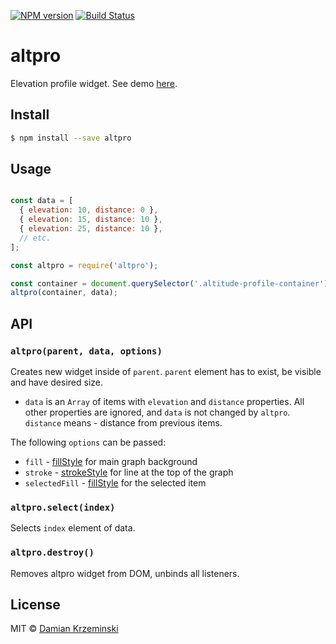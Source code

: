 [![NPM version][npm-image]][npm-url]
[![Build Status][build-image]][build-url]

# altpro

Elevation profile widget. See demo [here][demo].

## Install

```sh
$ npm install --save altpro
```

## Usage

```js

const data = [
  { elevation: 10, distance: 0 },
  { elevation: 15, distance: 10 },
  { elevation: 25, distance: 10 },
  // etc.
];

const altpro = require('altpro');

const container = document.querySelector('.altitude-profile-container');
altpro(container, data);

```

## API

### `altpro(parent, data, options)`

Creates new widget inside of `parent`. `parent` element has to exist, be visible and have desired size.

- `data` is an `Array` of items with `elevation` and `distance` properties. All other properties are
ignored, and `data` is not changed by `altpro`. `distance` means - distance from previous items.

The following `options` can be passed: 

- `fill` - [fillStyle] for main graph background
- `stroke` - [strokeStyle] for line at the top of the graph
- `selectedFill` - [fillStyle] for the selected item

### `altpro.select(index)`

Selects `index` element of data.

### `altpro.destroy()`

Removes altpro widget from DOM, unbinds all listeners.

## License

MIT © [Damian Krzeminski](https://pirxpilot.me)

[fillStyle]: https://developer.mozilla.org/en-US/docs/Web/API/CanvasRenderingContext2D/fillStyle
[strokeStyle]: https://developer.mozilla.org/en-US/docs/Web/API/CanvasRenderingContext2D/strokeStyle

[demo]: https://pirxpilot.github.io/altpro

[npm-image]: https://img.shields.io/npm/v/altpro.svg
[npm-url]: https://npmjs.org/package/altpro

[build-url]: https://github.com/pirxpilot/altpro/actions/workflows/check.yaml
[build-image]: https://img.shields.io/github/workflow/status/pirxpilot/altpro/check
